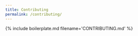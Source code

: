 ```yaml
---
title: Contributing
permalink: /contributing/
---
```


{% include boilerplate.md filename='CONTRIBUTING.md' %}
